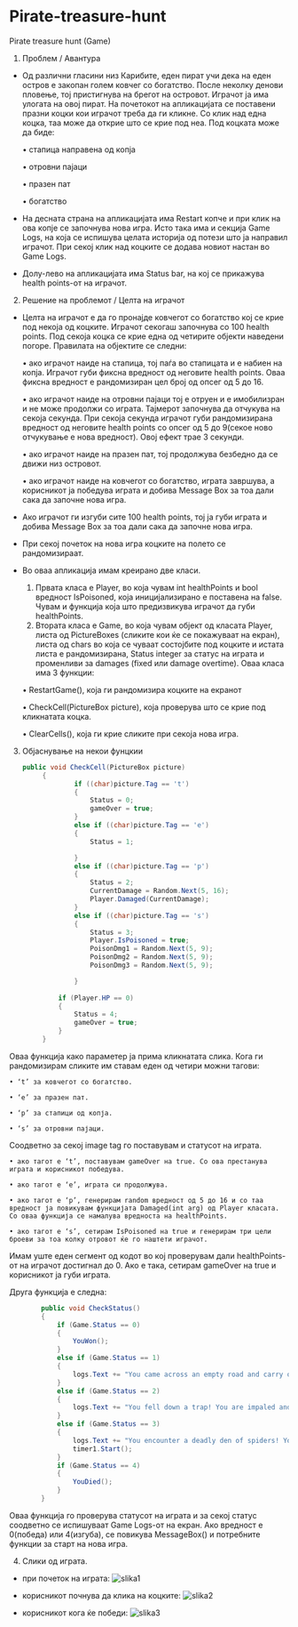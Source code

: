 # Pirate-treasure-hunt
Pirate treasure hunt
(Game)

1. Проблем / Авантура
- Од различни гласини низ Карибите, еден пират учи дека на еден остров е закопан голем ковчег со богатство. После неколку денови пловење, тој пристигнува на брегот на островот. Играчот ја има улогата на овој пират. На почетокот на апликацијата се поставени празни коцки кои играчот треба да ги кликне. Со клик над една коцка, таа може да открие што се крие под неа. Под коцката може да биде:
  
    • стапица направена од копја
  
    • отровни пајаци
  
    • празен пат
  
    • богатство
  
- На десната страна на апликацијата има Restart копче и при клик на ова копје се започнува нова игра. Исто така има и секција Game Logs, на која се испишува целата историја од потези што ја направил играчот. При секој клик над коцките се додава новиот настан во Game Logs.
- Долу-лево на апликацијата има Status bar, на кој се прикажува health points-от на играчот.


2. Решение на проблемот / Целта на играчот
- Целта на играчот е да го пронајде ковчегот со богатство кој се крие под некоја од коцките. Играчот секогаш започнува со 100 health points. Под секоја коцка се крие една од четирите објекти наведени погоре. Правилата на објектите се следни:
  
    • ако играчот наиде на стапица, тој паѓа во стапицата и е набиен на копја. Играчот губи фиксна вредност од неговите health points. Оваа фиксна вредност е рандомизиран цел број од опсег од 5 до 16.
  
    • ако играчот наиде на отровни пајаци тој е отруен и е имобилизран и не може продолжи со играта. Тајмерот започнува да отчукува на секоја секунда. При секоја секунда играчот губи рандомизирана вредност од неговите health points со опсег од 5 до 9(секое ново отчукување е нова вредност). Овој ефект трае 3 секунди.
  
    • ако играчот наиде на празен пат, тој продолжува безбедно да се движи низ островот.
  
    • ако играчот наиде на ковчегот со богатство, играта завршува, а корисникот ја победува играта и добива Message Box за тоа дали сака да започне нова игра.
- Ако играчот ги изгуби сите 100 health points, тој ја губи играта и добива Message Box за тоа дали сака да започне нова игра.
- При секој почеток на нова игра коцките на полето се рандомизираат.
- Во оваа апликација имам креирано две класи.
    1. Првата класа е Player, во која чувам int healthPoints и bool вредност IsPoisoned, која иницијализирано е поставена на false. Чувам и функциja коja што предизвикува играчот да губи healthPoints.
    2. Втората класа е Game, во која чувам објект од класата Player, листа од PictureBoxes (сликите кои ќе се покажуваат на екран), листа од chars во која се чуваат состојбите под коцките и истата листа е рандомизирана, Status integer за статус на играта и променливи за damages (fixed или damage overtime). Оваа класа има 3 функции:
       
    • RestartGame(), која ги рандомизира коцките на екранот

    • CheckCell(PictureBox picture), која проверува што се крие под кликнатата коцка.
  
    • ClearCells(), која ги крие сликите при секоја нова игра.


3. Објаснување на некои фунцкии
   ```csharp
   public void CheckCell(PictureBox picture)
        {
                if ((char)picture.Tag == 't')
                {
                    Status = 0;
                    gameOver = true;
                }
                else if ((char)picture.Tag == 'e')
                {
                    Status = 1;

                }
                else if ((char)picture.Tag == 'p')
                {
                    Status = 2; 
                    CurrentDamage = Random.Next(5, 16);
                    Player.Damaged(CurrentDamage);
                }
                else if ((char)picture.Tag == 's')
                {
                    Status = 3;
                    Player.IsPoisoned = true;
                    PoisonDmg1 = Random.Next(5, 9);
                    PoisonDmg2 = Random.Next(5, 9);
                    PoisonDmg3 = Random.Next(5, 9);

                }
            
            if (Player.HP == 0)
            {
                Status = 4;
                gameOver = true;
            }
        }
   ```
Оваа функција како параметер ја прима кликнатата слика. Кога ги рандомизирам сликите им ставам еден од четири можни тагови:

    • ‘t’ за ковчегот со богатство.
    
    • ‘e’ за празен пат.
    
    • ‘p’ за стапици од копја.
    
    • ‘s’ за отровни пајаци.
    
Соодветно за секој image tag го поставувам и статусот на играта.

    • ако тагот е ‘t’, поставувам gameOver на true. Со ова престанува играта и корисникот победува.
    
    • ако тагот е ‘е’, играта си продолжува.
    
    • ако тагот е ‘p’, генерирам random вредност од 5 до 16 и со таа вредност ја повикувам функцијата Damaged(int arg) од Player класата. Со оваа функција се намалува вредноста на healthPoints.
    
    • ако тагот е ‘s’, сетирам IsPoisoned на true и генерирам три цели броеви за тоа колку отровот ќе го наштети играчот.
Имам уште еден сегмент од кодот во кој проверувам дали healthPoints-от на играчот достигнал до 0. Ако е така, сетирам gameOver на true и корисникот ја губи играта.

Друга функција е следна:
```csharp
        public void CheckStatus()
        {
            if (Game.Status == 0)
            {
                YouWon();
            }
            else if (Game.Status == 1)
            {
                logs.Text += "You came across an empty road and carry on walking safely.\n";
            }
            else if (Game.Status == 2)
            {
                logs.Text += "You fell down a trap! You are impaled and take " + Game.CurrentDamage + " damage.\n";
            }
            else if (Game.Status == 3)
            {
                logs.Text += "You encounter a deadly den of spiders! You are poisoned! You take damage over time and can not make another move until poison wears off.\n";
                timer1.Start();
            }
            if (Game.Status == 4)
            {
                YouDied();
            }
        }
```
Оваа функција го проверува статусот на играта и за секој статус соодветно се испишуваат Game Logs-от на екран. Ако вредност е 0(победа) или 4(изгуба), се повикува МеssageBox() и потребните функции за старт на нова игра.

4. Слики од играта.

- при почеток на играта:
![slika1](https://github.com/Vedran-D/Pirate-treasure-hunt/assets/61386261/120718af-cad3-448d-9817-728b36473c26)

- корисникот почнува да клика на коцките:
![slika2](https://github.com/Vedran-D/Pirate-treasure-hunt/assets/61386261/bc516de2-39e6-4f4b-8a04-7272b6840598)

- корисникот кога ќе победи:
![slika3](https://github.com/Vedran-D/Pirate-treasure-hunt/assets/61386261/4e6c74a0-f9c7-4235-8d58-822f54b2d8d8)
